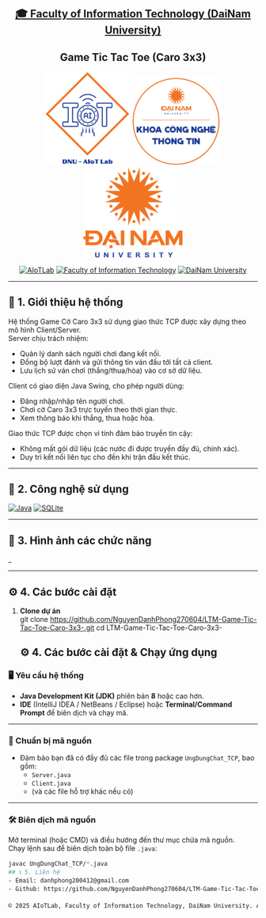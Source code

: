 <h2 align="center">
    <a href="https://dainam.edu.vn/vi/khoa-cong-nghe-thong-tin">
    🎓 Faculty of Information Technology (DaiNam University)
    </a>
</h2>

<h2 align="center">
   Game Tic Tac Toe (Caro 3x3)
</h2>

<div align="center">
    <p align="center">
        <img src="docs/aiotlab_logo.png" alt="AIoTLab Logo" width="170"/>
        <img src="docs/fitdnu_logo.png" alt="FIT Logo" width="180"/>
        <img src="docs/dnu_logo.png" alt="DaiNam University Logo" width="200"/>
    </p>

[![AIoTLab](https://img.shields.io/badge/AIoTLab-green?style=for-the-badge)](https://www.facebook.com/DNUAIoTLab)
[![Faculty of Information Technology](https://img.shields.io/badge/Faculty%20of%20Information%20Technology-blue?style=for-the-badge)](https://dainam.edu.vn/vi/khoa-cong-nghe-thong-tin)
[![DaiNam University](https://img.shields.io/badge/DaiNam%20University-orange?style=for-the-badge)](https://dainam.edu.vn)

</div>

---

## 📖 1. Giới thiệu hệ thống
Hệ thống Game Cờ Caro 3x3 sử dụng giao thức TCP được xây dựng theo mô hình Client/Server.  
Server chịu trách nhiệm:
- Quản lý danh sách người chơi đang kết nối.  
- Đồng bộ lượt đánh và gửi thông tin ván đấu tới tất cả client.  
- Lưu lịch sử ván chơi (thắng/thua/hòa) vào cơ sở dữ liệu.  

Client có giao diện Java Swing, cho phép người dùng:
- Đăng nhập/nhập tên người chơi.  
- Chơi cờ Caro 3x3 trực tuyến theo thời gian thực.  
- Xem thông báo khi thắng, thua hoặc hòa.  

Giao thức TCP được chọn vì tính đảm bảo truyền tin cậy:  
- Không mất gói dữ liệu (các nước đi được truyền đầy đủ, chính xác).  
- Duy trì kết nối liên tục cho đến khi trận đấu kết thúc.  

---

## 🔧 2. Công nghệ sử dụng
[![Java](https://img.shields.io/badge/Java-007396?style=for-the-badge&logo=java&logoColor=white)](https://www.java.com/)
[![SQLite](https://img.shields.io/badge/SQLite-07405E?style=for-the-badge&logo=sqlite&logoColor=white)](https://www.sqlite.org/)

---

## 🚀 3. Hình ảnh các chức năng
_

---

## ⚙️ 4. Các bước cài đặt

1. **Clone dự án**  
   git clone https://github.com/NguyenDanhPhong270604/LTM-Game-Tic-Tac-Toe-Caro-3x3-.git
   cd LTM-Game-Tic-Tac-Toe-Caro-3x3-
   ## ⚙️ 4. Các bước cài đặt & Chạy ứng dụng

### 🖥️ Yêu cầu hệ thống
- **Java Development Kit (JDK)** phiên bản **8** hoặc cao hơn.  
- **IDE** (IntelliJ IDEA / NetBeans / Eclipse) hoặc **Terminal/Command Prompt** để biên dịch và chạy mã.  

---

### 📂 Chuẩn bị mã nguồn
- Đảm bảo bạn đã có đầy đủ các file trong package `UngDungChat_TCP`, bao gồm:
  - `Server.java`
  - `Client.java`
  - (và các file hỗ trợ khác nếu có)

---

### 🛠️ Biên dịch mã nguồn
Mở terminal (hoặc CMD) và điều hướng đến thư mục chứa mã nguồn.  
Chạy lệnh sau để biên dịch toàn bộ file `.java`:

```bash
javac UngDungChat_TCP/*.java
## 📞 5. Liên hệ
- Email: danhphong200412@gmail.com 
- Github: https://github.com/NguyenDanhPhong270604/LTM-Game-Tic-Tac-Toe-Caro-3x3-

© 2025 AIoTLab, Faculty of Information Technology, DaiNam University. All rights reserved.
